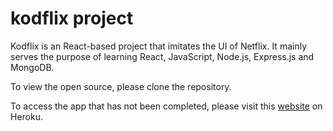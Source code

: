# kodflix project

Kodflix is an React-based project that imitates the UI of Netflix. It mainly serves the purpose of learning React, JavaScript, Node.js, Express.js and MongoDB.

To view the open source, please clone the repository.

To access the app that has not been completed, please visit this [website](https://kodeflix-albert.herokuapp.com/) on Heroku.